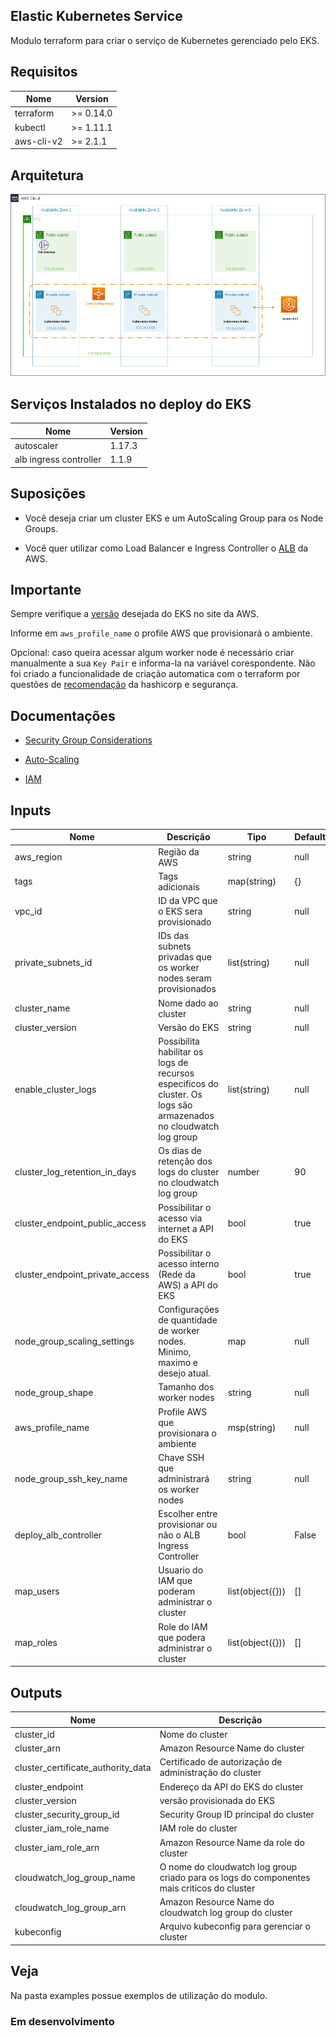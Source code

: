 ## Elastic Kubernetes Service

Modulo terraform para criar o serviço de Kubernetes gerenciado pelo EKS.

## Requisitos

| Nome | Version |
|------|---------|
| terraform | >= 0.14.0 |
| kubectl | >= 1.11.1 |
| aws-cli-v2 | >= 2.1.1 |

## Arquitetura

![img](cloud_diagram.png)

## Serviços Instalados no deploy do EKS

| Nome | Version |
|------|---------|
| autoscaler | 1.17.3 |
| alb ingress controller | 1.1.9 |

## Suposições

* Você deseja criar um cluster EKS e um AutoScaling Group para os Node Groups.

* Você quer utilizar como Load Balancer e Ingress Controller o [ALB](https://docs.aws.amazon.com/elasticloadbalancing/latest/application/introduction.html)
 da AWS.

## Importante

Sempre verifique a [versão](https://docs.aws.amazon.com/eks/latest/userguide/kubernetes-versions.html) desejada do EKS 
no site da AWS.

Informe em `aws_profile_name` o profile AWS que provisionará o ambiente.

Opcional: caso queira acessar algum worker node é necessário criar manualmente a sua `Key Pair` e informa-la na variável
corespondente. Não foi criado a funcionalidade de criação automatica com o terraform por questões de [recomendação](https://registry.terraform.io/providers/hashicorp/tls/latest/docs/resources/private_key) da hashicorp e segurança.

## Documentações

* [Security Group Considerations](https://docs.aws.amazon.com/eks/latest/userguide/sec-group-reqs.html)

* [Auto-Scaling](https://docs.aws.amazon.com/eks/latest/userguide/cluster-autoscaler.html)

* [IAM](https://github.com/terraform-aws-modules/terraform-aws-eks/blob/master/docs/iam-permissions.md)

## Inputs

| Nome | Descrição | Tipo | Default | Requerido |
|------|-----------|------|---------|-----------|
| aws_region| Região da AWS | string | null | Sim |
| tags | Tags adicionais | map(string) | {} | Não |
| vpc_id | ID da VPC que o EKS sera provisionado | string | null | Sim |
| private_subnets_id | IDs das subnets privadas que os worker nodes seram provisionados | list(string) | null | Sim |
| cluster_name | Nome dado ao cluster | string | null | Sim |
| cluster_version | Versão do EKS | string | null | Sim |
| enable_cluster_logs | Possibilita habilitar os logs de recursos especificos do cluster. Os logs são armazenados no cloudwatch log group| list(string) | null | Não |
| cluster_log_retention_in_days | Os dias de retenção dos logs do cluster no cloudwatch log group | number | 90 | Não |
| cluster_endpoint_public_access | Possibilitar o acesso via internet a API do EKS | bool | true | Não |
| cluster_endpoint_private_access | Possibilitar o acesso interno (Rede da AWS) a API do EKS | bool | true | Não |
| node_group_scaling_settings | Configurações de quantidade de worker nodes. Minimo, maximo e desejo atual. | map | null | Sim |
| node_group_shape | Tamanho dos worker nodes | string | null | Sim |
| aws_profile_name | Profile AWS que provisionara o ambiente | msp(string) | null | Sim |
| node_group_ssh_key_name | Chave SSH que administrará os worker nodes | string | null | Não |
| deploy_alb_controller | Escolher entre provisionar ou não o ALB Ingress Controller | bool | False | Não |
| map_users | Usuario do IAM que poderam administrar o cluster | list(object({})) | [] | Não |
| map_roles | Role do IAM que podera administrar o cluster | list(object({})) | [] | Não |

## Outputs

| Nome | Descrição |
|------|-----------|
|cluster_id| Nome do cluster |
|cluster_arn| Amazon Resource Name do cluster |
|cluster_certificate_authority_data| Certificado de autorização de administração do cluster |
|cluster_endpoint| Endereço da API do EKS do cluster |
|cluster_version| versão provisionada do EKS |
|cluster_security_group_id| Security Group ID principal do cluster |
|cluster_iam_role_name| IAM role do cluster |
|cluster_iam_role_arn| Amazon Resource Name da role do cluster |
|cloudwatch_log_group_name| O nome do cloudwatch log group criado para os logs do componentes mais criticos do cluster |
|cloudwatch_log_group_arn| Amazon Resource Name do cloudwatch log group do cluster |
|kubeconfig| Arquivo kubeconfig para gerenciar o cluster |

## Veja

Na pasta examples possue exemplos de utilização do modulo.

### Em desenvolvimento
